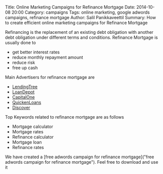 Title: Online Marketing Campaigns for Refinance Mortgage
Date: 2014-10-08 20:00
Category: campaigns
Tags: online marketing, google adwords campaigns, refinance mortgage
Author: Salil Panikkaveettil
Summary: How to create efficient online marketing campaigns for Refinance Mortgage

Refinancing is the replacement of an existing debt obligation with another debt obligation under different terms and conditions. Refinance Mortgage is usually done to

- get better interest rates
- reduce monthly repayment amount
- reduce risk
- free up cash

Main Advertisers for refinance mortgage are

- [LendingTree](https://www.lendingtree.com/ "LendingTree Refinance Mortgage")
- [LoanDepot](http://www.loandepot.com/ "LoanDepot Refinance Mortgage")
- [CapitalOne](https://www.capitalone.com/ "CapitalOne Refinance Mortgage")
- [QuickenLoans](http://www.quickenloans.com/ "QuickenLoans Refinance Mortgage")
- [Discover](https://www.discover.com/ "Discover Refinance Mortgage")

Top Keywords related to refinance mortgage are as follows

- Mortgage calculator
- Mortgage rates
- Refinance calculator
- Mortgage loan
- Refinance rates

We have created a [free adwords campaign for refinance mortgage]("free adwords campaign for refinance mortgage"). Feel free to download and use it

